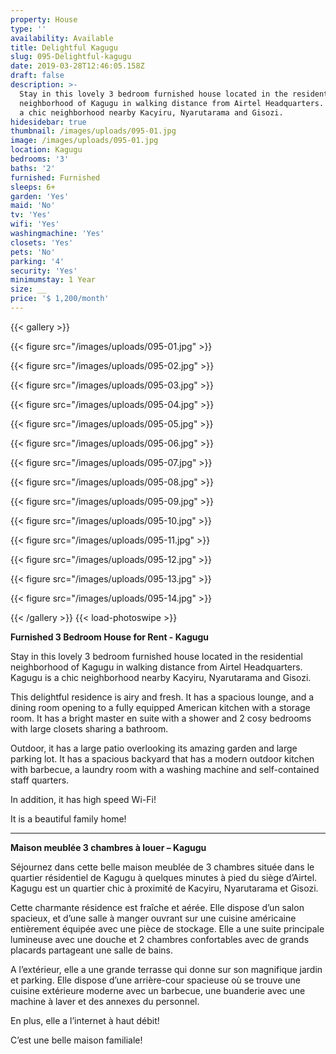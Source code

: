 ```yaml
---
property: House
type: ''
availability: Available
title: Delightful Kagugu
slug: 095-Delightful-kagugu
date: 2019-03-28T12:46:05.158Z
draft: false
description: >-
  Stay in this lovely 3 bedroom furnished house located in the residential
  neighborhood of Kagugu in walking distance from Airtel Headquarters. Kagugu is
  a chic neighborhood nearby Kacyiru, Nyarutarama and Gisozi.
hidesidebar: true
thumbnail: /images/uploads/095-01.jpg
image: /images/uploads/095-01.jpg
location: Kagugu
bedrooms: '3'
baths: '2'
furnished: Furnished
sleeps: 6+
garden: 'Yes'
maid: 'No'
tv: 'Yes'
wifi: 'Yes'
washingmachine: 'Yes'
closets: 'Yes'
pets: 'No'
parking: '4'
security: 'Yes'
minimumstay: 1 Year
size: __
price: '$ 1,200/month'
---
```

{{< gallery >}} 

{{< figure src="/images/uploads/095-01.jpg" >}} 

{{< figure src="/images/uploads/095-02.jpg" >}}

 {{< figure src="/images/uploads/095-03.jpg" >}} 

{{< figure src="/images/uploads/095-04.jpg" >}}

{{< figure src="/images/uploads/095-05.jpg" >}}

 {{< figure src="/images/uploads/095-06.jpg" >}}

 {{< figure src="/images/uploads/095-07.jpg" >}}

 {{< figure src="/images/uploads/095-08.jpg" >}}

{{< figure src="/images/uploads/095-09.jpg" >}} 

{{< figure src="/images/uploads/095-10.jpg" >}}

 {{< figure src="/images/uploads/095-11.jpg" >}} 

{{< figure src="/images/uploads/095-12.jpg" >}}

{{< figure src="/images/uploads/095-13.jpg" >}}

{{< figure src="/images/uploads/095-14.jpg" >}}

 {{< /gallery >}} {{< load-photoswipe >}}

**Furnished 3 Bedroom House for Rent - Kagugu**

Stay in this lovely 3 bedroom furnished house located in the residential neighborhood of Kagugu in walking distance from Airtel Headquarters. Kagugu is a chic neighborhood nearby Kacyiru, Nyarutarama and Gisozi.

This delightful residence is airy and fresh. It has a spacious lounge, and a dining room opening to a fully equipped American kitchen with a storage room. It has a bright master en suite with a shower and 2 cosy bedrooms with large closets sharing a bathroom.

Outdoor, it has a large patio overlooking its amazing garden and large parking lot. It has a spacious backyard that has a modern outdoor kitchen with barbecue, a laundry room with a washing machine and self-contained staff quarters. 

In addition, it has high speed Wi-Fi!

It is a beautiful family home!

- - -

**Maison meublée 3 chambres à louer – Kagugu**

Séjournez dans cette belle maison meublée de 3 chambres située dans le quartier résidentiel de Kagugu à quelques minutes à pied du siège d’Airtel. Kagugu est un quartier chic à proximité de Kacyiru, Nyarutarama et Gisozi.

Cette charmante résidence est fraîche et aérée. Elle dispose d’un salon spacieux, et d’une salle à manger ouvrant sur une cuisine américaine entièrement équipée avec une pièce de stockage. Elle a une suite principale lumineuse avec une douche et 2 chambres confortables avec de grands placards partageant une salle de bains.

A l’extérieur, elle a une grande terrasse qui donne sur son magnifique jardin et parking. Elle dispose d’une arrière-cour spacieuse où se trouve une cuisine extérieure moderne avec un barbecue, une buanderie avec une machine à laver et des annexes du personnel.

En plus, elle a l’internet à haut débit!

C’est une belle maison familiale!
